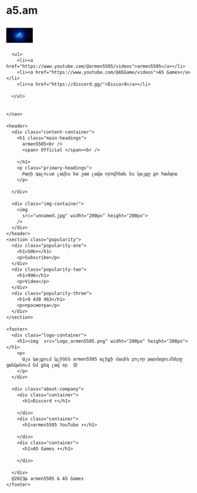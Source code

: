 # a5.am
<html lang="en">
  <head>
    <meta charset="UTF-8" />
    <meta http-equiv="X-UA-Compatible" content="IE=edge" />
    <meta name="viewport" content="width=device-width, initial-scale=1.0" />
    <title>Youtube Discord Web</title>
    <link rel="stylesheet" href="index.css" />
  </head>
  <body>
    <nav>
      <div class="logo">
        <h1><img src="Logo_armen5505.png" widht="40px" height="40px" >   </h1>
      </div>

      <ul>
        <li><a href="https://www.youtube.com/@armen5505/videos">armen5505</a></li>
        <li><a href="https://www.youtube.com/@A5Game/videos">A5 Games</a></li>
        <li><a href="https://discord.gg/">Discord</a></li>
        
      </ul>

     
    </nav>

    <header>
      <div class="content-container">
        <h1 class="main-headings">
          armen5505<br />
          <span> Official </span><br />
          
        </h1>
        <p class="primary-headings">
          Բարի գալուստ լավես ետ շատ լավա որովհետև ես կայքը քո համարա
        </p>
        
      </div>

      <div class="img-container">
        <img
          src="unnamed.jpg" widht="200px" height="200px">
        />
      </div>
    </header>
    <section class="popularity">
      <div class="popularity-one">
        <h1>50k+</h1>
        <p>Subscribe</p>
      </div>
      <div class="popularity-two">
        <h1>996</h1>
        <p>Video</p>
      </div>
      <div class="popularity-three">
        <h1>9 438 463</h1>
        <p>просмотра</p>
      </div>
    </section>

    <footer>
      <div class="logo-container">
        <h1><img  src="Logo_armen5505.png" widht="200px" height="200px"> </h1>
        <p>
          Այս կայքում կլինեն armen5505 ալիքի մասին բոլոր թարմացումները ցանկանում եմ քեզ լավ օր  😍 
        </p>
      </div>

      <div class="about-company">
        <div class="container">
          <h1>Discord ⬆</h1>
          
        </div>
        <div class="container">
          <h1>armen5505 YouTube ⬆</h1>
          
        </div>
        <div class="container">
          <h1>A5 Games ⬆</h1>
         
        </div>
        
      </div>
      @2023թ armen5505 & A5 Games
    </footer>
  </body>
</html>

